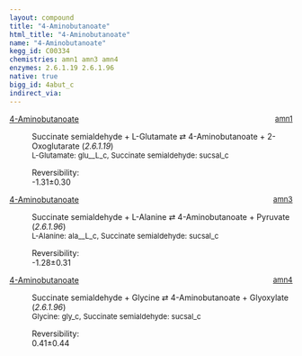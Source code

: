 ```yaml
---
layout: compound
title: "4-Aminobutanoate"
html_title: "4-Aminobutanoate"
name: "4-Aminobutanoate"
kegg_id: C00334
chemistries: amn1 amn3 amn4
enzymes: 2.6.1.19 2.6.1.96
native: true
bigg_id: 4abut_c
indirect_via:
---
```

<dl><dt class='rs-product'><a href='{{ site.url }}{{ site.baseurl }}/compounds/C00334' class='link-dark' data-bs-toggle='tooltip' data-bs-html='true' data-bs-title='KEGG: C00334'>4-Aminobutanoate</a><span style='float: right; max-width: 40%'><a href='{{ site.url }}{{ site.baseurl }}/chemistries/amn1' class='link-dark opacity-50' style='font-size: small; word-wrap: anywhere;'>amn1</a></span></dt><dd><p>Succinate semialdehyde + L-Glutamate &#8644; 4-Aminobutanoate + 2-Oxoglutarate (<i>2.6.1.19</i>)<br /><span style='font-size: small;'><span data-bs-toggle='tooltip' data-bs-html='true' data-bs-title='KEGG: C00025'>L-Glutamate</span>: glu__L_c, <span data-bs-toggle='tooltip' data-bs-html='true' data-bs-title='KEGG: C00232'>Succinate semialdehyde</span>: sucsal_c</span><br /><div class="reversibility_info">Reversibility: <div class="progress" style="flex-direction: row-reverse;"><div class="progress-bar bg-success" role="progressbar" style="width: 13.14%" aria-valuenow="-1.313932083676307" aria-valuemin="0" aria-valuemax="10"></div><div class="progress-bar bg-warning" role="progressbar" style="width: 2.96%" aria-valuenow="-1.313932083676307" aria-valuemin="0" aria-valuemax="10"></div></div><span>-1.31&plusmn;0.30</span><div class="progress"><div class="progress-bar bg-danger" role="progressbar" style="width: 0%" aria-valuenow="-1.313932083676307" aria-valuemin="0" aria-valuemax="10"></div></div></div></p><dl></dl></dd></dl><dl><dt class='rs-product'><a href='{{ site.url }}{{ site.baseurl }}/compounds/C00334' class='link-dark' data-bs-toggle='tooltip' data-bs-html='true' data-bs-title='KEGG: C00334'>4-Aminobutanoate</a><span style='float: right; max-width: 40%'><a href='{{ site.url }}{{ site.baseurl }}/chemistries/amn3' class='link-dark opacity-50' style='font-size: small; word-wrap: anywhere;'>amn3</a></span></dt><dd><p>Succinate semialdehyde + L-Alanine &#8644; 4-Aminobutanoate + Pyruvate (<i>2.6.1.96</i>)<br /><span style='font-size: small;'><span data-bs-toggle='tooltip' data-bs-html='true' data-bs-title='KEGG: C00041'>L-Alanine</span>: ala__L_c, <span data-bs-toggle='tooltip' data-bs-html='true' data-bs-title='KEGG: C00232'>Succinate semialdehyde</span>: sucsal_c</span><br /><div class="reversibility_info">Reversibility: <div class="progress" style="flex-direction: row-reverse;"><div class="progress-bar bg-success" role="progressbar" style="width: 12.82%" aria-valuenow="-1.2821912371184112" aria-valuemin="0" aria-valuemax="10"></div><div class="progress-bar bg-warning" role="progressbar" style="width: 3.15%" aria-valuenow="-1.2821912371184112" aria-valuemin="0" aria-valuemax="10"></div></div><span>-1.28&plusmn;0.31</span><div class="progress"><div class="progress-bar bg-danger" role="progressbar" style="width: 0%" aria-valuenow="-1.2821912371184112" aria-valuemin="0" aria-valuemax="10"></div></div></div></p><dl></dl></dd></dl><dl><dt class='rs-product'><a href='{{ site.url }}{{ site.baseurl }}/compounds/C00334' class='link-dark' data-bs-toggle='tooltip' data-bs-html='true' data-bs-title='KEGG: C00334'>4-Aminobutanoate</a><span style='float: right; max-width: 40%'><a href='{{ site.url }}{{ site.baseurl }}/chemistries/amn4' class='link-dark opacity-50' style='font-size: small; word-wrap: anywhere;'>amn4</a></span></dt><dd><p>Succinate semialdehyde + Glycine &#8644; 4-Aminobutanoate + Glyoxylate (<i>2.6.1.96</i>)<br /><span style='font-size: small;'><span data-bs-toggle='tooltip' data-bs-html='true' data-bs-title='KEGG: C00037'>Glycine</span>: gly_c, <span data-bs-toggle='tooltip' data-bs-html='true' data-bs-title='KEGG: C00232'>Succinate semialdehyde</span>: sucsal_c</span><br /><div class="reversibility_info">Reversibility: <div class="progress"><div class="progress-bar bg-success" role="progressbar" style="width: 0%" aria-valuenow="0" aria-valuemin="0" aria-valuemax="100"></div></div><span>0.41&plusmn;0.44</span><div class="progress"><div class="progress-bar bg-danger" role="progressbar" style="width: 4.11%" aria-valuenow="0.41055137788647167" aria-valuemin="0" aria-valuemax="10"></div><div class="progress-bar bg-warning" role="progressbar" style="width: 4.39%" aria-valuenow="0.41055137788647167" aria-valuemin="0" aria-valuemax="10"></div></div></div></p><dl></dl></dd></dl>